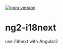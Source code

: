 [![npm version](https://badge.fury.io/js/ng2-i18next.svg)](https://badge.fury.io/js/ng2-i18next)

# ng2-i18next
use i18next with Angular2 
